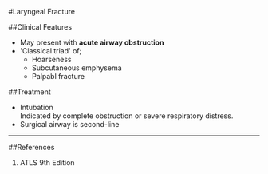 #Laryngeal Fracture



##Clinical Features
* May present with **acute airway obstruction**  
* 'Classical triad' of;
	* Hoarseness
	* Subcutaneous emphysema
	* Palpabl fracture

##Treatment
* Intubation  
Indicated by complete obstruction or severe respiratory distress.
* Surgical airway is second-line

---
##References
1. ATLS 9th Edition